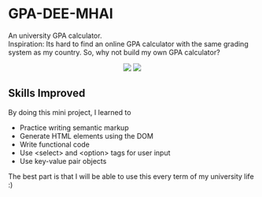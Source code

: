 # GPA-DEE-MHAI

An university GPA calculator.\
Inspiration: Its hard to find an online GPA calculator with the same grading system as my country. So, why not build my own GPA calculator?

<p align="center">
  <img src="https://user-images.githubusercontent.com/40157947/147935491-1a466011-5d6e-49c1-a9ae-8a8aee2b8ac1.png" width="auto">
  <img src="https://user-images.githubusercontent.com/40157947/147935496-e1a2ca49-2c2d-408c-bd45-a2e73559e29d.png" width="auto">
</p>

## Skills Improved
By doing this mini project, I learned to
- Practice writing semantic markup
- Generate HTML elements using the DOM
- Write functional code
- Use \<select> and \<option> tags for user input
- Use key-value pair objects

The best part is that I will be able to use this every term of my university life :)
